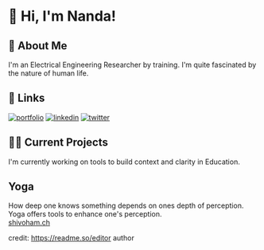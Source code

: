 
# 👋 Hi, I'm Nanda! 


## 🚀 About Me
I'm an Electrical Engineering Researcher by training. I'm quite fascinated by the nature of human life.


## 🔗 Links
[![portfolio](https://img.shields.io/badge/my_portfolio-000?style=for-the-badge&logo=ko-fi&logoColor=white)](https://nandasasidharan.github.io/)
[![linkedin](https://img.shields.io/badge/linkedin-0A66C2?style=for-the-badge&logo=linkedin&logoColor=white)](https://www.linkedin.com/in/nandakumarsr/)
[![twitter](https://img.shields.io/badge/twitter-1DA1F2?style=for-the-badge&logo=twitter&logoColor=white)](https://twitter.com/NandaSasidharan)


## 👩‍💻 Current Projects
 I'm currently working on tools to build context and clarity in Education.


## Yoga

How deep one knows something depends on ones depth of perception. Yoga offers tools to enhance one's perception.  
[shivoham.ch](https://shivoham.ch/)

credit: https://readme.so/editor author
